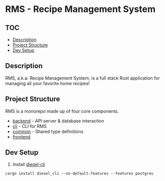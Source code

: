 # RMS - Recipe Management System

## TOC

- [Description](#description)
- [Project Structure](#project-structure)
- [Dev Setup](#dev-setup)

## Description

RMS, a.k.a. Recipe Management System, is a full stack Rust application
for managing all your favorite home recipes!

## Project Structure

RMS is a monorepo made up of four core components.

- [backend](./backend/README.md) - API server & database interaction
- [cli](./cli/README.md) - CLI for RMS
- [common](./common/README.md) - Shared type definitions
- [frontend](./frontend/README.md)

## Dev Setup

1. Install [diesel-cli](https://github.com/diesel-rs/diesel/tree/2.2.x/diesel_cli)

```
cargo install diesel_cli --no-default-features --features postgres
```

